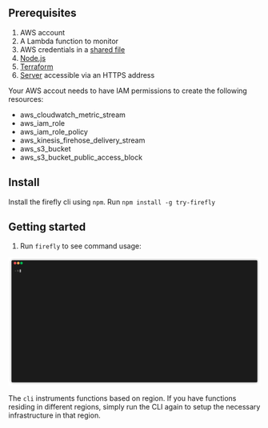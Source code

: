 ## Prerequisites

1. AWS account
2. A Lambda function to monitor
3. AWS credentials in a [shared file](https://docs.aws.amazon.com/sdk-for-javascript/v2/developer-guide/loading-node-credentials-shared.html)
4. [Node.js](https://nodejs.org/en/download/)
5. [Terraform](https://developer.hashicorp.com/terraform/tutorials/aws-get-started/install-cli)
6. [Server](https://github.com/try-firefly/firefly-pipeline) accessible via an HTTPS address

Your AWS accout needs to have IAM permissions to create the following resources:

* aws_cloudwatch_metric_stream
* aws_iam_role
* aws_iam_role_policy
* aws_kinesis_firehose_delivery_stream
* aws_s3_bucket
* aws_s3_bucket_public_access_block

## Install

Install the firefly cli using `npm`. Run `npm install -g try-firefly`


## Getting started

1. Run `firefly` to see command usage:

<p align="center">
  <img src="docs/assets/usage.gif">
</p>

The `cli` instruments functions based on region. If you have functions residing in different regions, simply run the CLI again to setup the necessary infrastructure in that region.

